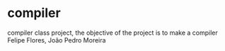 # compiler
compiler class project, the objective of the project is to make a compiler
Felipe Flores, João Pedro Moreira